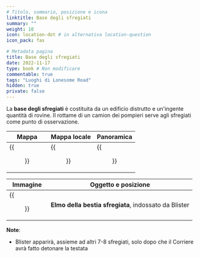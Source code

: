 ```yaml
---
# Titolo, sommario, posizione e icona
linktitle: Base degli sfregiati
summary: ""
weight: 10
icon: location-dot # in alternativa location-question
icon_pack: fas

# Metadata pagina
title: Base degli sfregiati
date: 2022-11-17
type: book # Non modificare
commentable: true
tags: "Luoghi di Lonesome Road"
hidden: true
private: false
---
```


<div class="fnv">

La **base degli sfregiati** è costituita da un edificio distrutto e un'ingente quantità di rovine. Il rottame di un camion dei pompieri serve agli sfregiati come punto di osservazione.

| Mappa | Mappa locale | Panoramica | 
| ----- | ------------ | ---------- |
|  {{<figure src="fnv/MM_base_loc.webp">}}     |  {{<figure src="fnv/LR_marked_men_base_loc.webp">}}            |    {{<figure src="fnv/Marked_men_base.webp">}}        |

| Immagine | Oggetto e posizione |
| -------- | ------------------- |
|  {{<figure src="fnv/Blister.webp">}}        |  **Elmo della bestia sfregiata**, indossato da Blister                   |

**Note**:
- Blister apparirà, assieme ad altri 7-8 sfregiati, solo dopo che il Corriere avrà fatto detonare la testata

</div>

